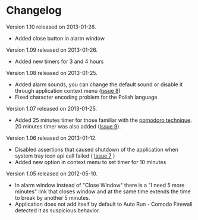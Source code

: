 # Changelog #

Version 1.10 released on 2013-01-26.
  * Added close button in alarm window

Version 1.09 released on 2013-01-26.
  * Added new timers for 3 and 4 hours

Version 1.08 released on 2013-01-25.
  * Added alarm sounds, you can change the default sound or disable it through application context menu ([issue 8](https://code.google.com/p/5minutebreak/issues/detail?id=8))
  * Fixed character encoding problem for the Polish language

Version 1.07 released on 2013-01-25.
  * Added 25 minutes timer for those familiar with the [pomodoro technique](http://en.wikipedia.org/wiki/Pomodoro_Technique). 20 minutes timer was also added ([Issue 9](https://code.google.com/p/5minutebreak/issues/detail?id=9)).

Version 1.06 released on 2013-01-12.
  * Disabled assertions that caused shutdown of the application when system tray icon api call failed ( [Issue 7](https://code.google.com/p/5minutebreak/issues/detail?id=7) )
  * Added new option in context menu to set timer for 10 minutes

Version 1.05 released on 2012-05-10.
  * In alarm window instead of "Close Window" there is a "I need 5 more minutes" link that closes window and at the same time extends the time to break by another 5 minutes.
  * Application does not add itself by default to Auto Run - Comodo Firewall detected it as suspicious behavior.